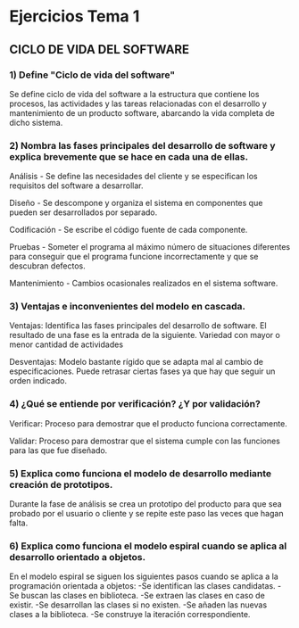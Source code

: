 # Ejercicios Tema 1

## **CICLO DE VIDA DEL SOFTWARE**

### 1) Define "Ciclo de vida del software"
Se define ciclo de vida del software a la estructura que contiene los procesos, las actividades y las tareas relacionadas con el desarrollo y mantenimiento de un producto software, abarcando la vida completa de dicho sistema.

### 2) Nombra las fases principales del desarrollo de software y explica brevemente que se hace en cada una de ellas.
Análisis - Se define las necesidades del cliente y se especifican los requisitos del software a desarrollar.

Diseño - Se descompone y organiza el sistema en componentes que pueden ser desarrollados por separado.

Codificación - Se escribe el código fuente de cada componente.

Pruebas - Someter el programa al máximo número de situaciones diferentes para conseguir que el programa funcione incorrectamente y que se descubran defectos.

Mantenimiento - Cambios ocasionales realizados en el sistema software.

### 3) Ventajas e inconvenientes del modelo en cascada.
Ventajas:
Identifica las fases principales del desarrollo de software.
El resultado de una fase es la entrada de la siguiente.
Variedad con mayor o menor cantidad de actividades

Desventajas:
Modelo bastante rígido que se adapta mal al cambio de especificaciones.
Puede retrasar ciertas fases ya que hay que seguir un orden indicado.

### 4) ¿Qué se entiende por verificación? ¿Y por validación?
Verificar: Proceso para demostrar que el producto funciona correctamente.

Validar: Proceso para demostrar que el sistema cumple con las funciones para las que fue diseñado.

### 5) Explica como funciona el modelo de desarrollo mediante creación de prototipos.
Durante la fase de análisis se crea un prototipo del producto para que sea probado por el usuario o cliente y se repite este paso las veces que hagan falta.

### 6) Explica como funciona el modelo espiral cuando se aplica al desarrollo orientado a objetos.
En el modelo espiral se siguen los siguientes pasos cuando se aplica a la programación orientada a objetos:
-Se identifican las clases candidatas.
-Se buscan las clases en biblioteca.
-Se extraen las clases en caso de existir.
-Se desarrollan las clases si no existen.
-Se añaden las nuevas clases a la biblioteca.
-Se construye la iteración correspondiente.

